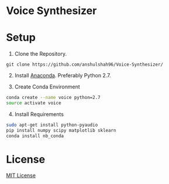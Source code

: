 Voice Synthesizer
=====================================

Setup
=====================================

1. Clone the Repository.
```shell
git clone https://github.com/anshulshah96/Voice-Synthesizer/
```

2. Install [Anaconda](https://www.continuum.io/downloads#linux). Preferably Python 2.7.

3. Create Conda Environment
```bash
conda create --name voice python=2.7
source activate voice
```

4. Install Requirements
```bash
sudo apt-get install python-pyaudio
pip install numpy scipy matplotlib sklearn
conda install nb_conda
```

License
=========
[MIT License](https://anshul.mit-license.org/)
